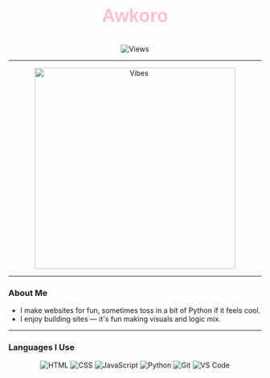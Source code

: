 <p align="center" style="font-family: 'Raleway', sans-serif; font-size: 36px; color: pink; font-weight: bold;">
  Awkoro
</p>

<p align="center">
  <img src="https://count.getloli.com/get/@boyratata?theme=anime" alt="Views">
</p>

---

<div align="center">
  <img src="https://giffiles.alphacoders.com/209/209343.gif" alt="Vibes" width="400">
</div>

---

### About Me
- I make websites for fun, sometimes toss in a bit of Python if it feels cool.
- I enjoy building sites — it's fun making visuals and logic mix.

---

### Languages I Use
<div align="center">
  <img src="https://img.shields.io/badge/HTML5-FFB7C5?style=for-the-badge&logo=html5&logoColor=white" alt="HTML">
  <img src="https://img.shields.io/badge/CSS3-FFB7C5?style=for-the-badge&logo=css3&logoColor=white" alt="CSS">
  <img src="https://img.shields.io/badge/JavaScript-FFB7C5?style=for-the-badge&logo=javascript&logoColor=white" alt="JavaScript">
  <img src="https://img.shields.io/badge/Python-FFB7C5?style=for-the-badge&logo=python&logoColor=white" alt="Python">
  <img src="https://img.shields.io/badge/Git-FFB7C5?style=for-the-badge&logo=git&logoColor=white" alt="Git">
  <img src="https://img.shields.io/badge/VS_Code-FFB7C5?style=for-the-badge&logo=visual-studio-code&logoColor=white" alt="VS Code">
</div>
